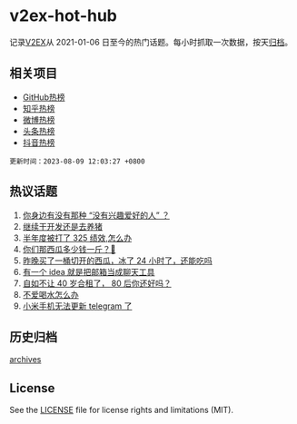 # v2ex-hot-hub

 记录[V2EX](https://www.v2ex.com/)从 2021-01-06 日至今的热门话题。每小时抓取一次数据，按天[归档](archives)。
 
 ## 相关项目

- [GitHub热榜](https://github.com/it985/github-hot-hub)
- [知乎热榜](https://github.com/it985/zhihu-hot-hub)
- [微博热榜](https://github.com/it985/weibo-hot-hub)
- [头条热榜](https://github.com/it985/toutiao-hot-hub)
- [抖音热榜](https://github.com/it985/douyin-hot-hub)


 `更新时间：2023-08-09 12:03:27 +0800`

## 热议话题

1. [你身边有没有那种 “没有兴趣爱好的人” ？](https://www.v2ex.com/t/963384)
1. [继续干开发还是去养猪](https://www.v2ex.com/t/963463)
1. [半年度被打了 325 绩效,怎么办](https://www.v2ex.com/t/963630)
1. [你们那西瓜多少钱一斤？🍉](https://www.v2ex.com/t/963433)
1. [昨晚买了一桶切开的西瓜，冰了 24 小时了，还能吃吗](https://www.v2ex.com/t/963418)
1. [有一个 idea 就是把邮箱当成聊天工具](https://www.v2ex.com/t/963344)
1. [自如不让 40 岁合租了， 80 后你还好吗？](https://www.v2ex.com/t/963599)
1. [不爱喝水怎么办](https://www.v2ex.com/t/963362)
1. [小米手机无法更新 telegram 了](https://www.v2ex.com/t/963610)

## 历史归档

[archives](archives)

## License

See the [LICENSE](LICENSE) file for license rights and limitations (MIT).
